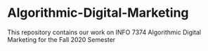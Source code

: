 # Algorithmic-Digital-Marketing
This repository contains our work on INFO 7374 Algorithmic Digital Marketing for the Fall 2020 Semester
